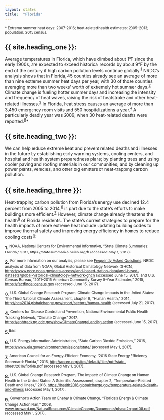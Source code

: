 ```yaml
---
layout: states
title:  "Florida"
---
```

<sup>* Extreme summer heat days: 2007–2016; heat-related health estimates: 2005–2013; population: 2015 census.</sup>

## {{ site.heading_one }}:
Average temperatures in Florida, which have climbed about 1°F since the early 1900s, are expected to exceed historical records by about 9°F by the end of the century if high carbon pollution levels continue globally.<sup>[1](#f1)</sup> NRDC’s analysis shows that in Florida, 45 counties already see an average of more than nine extreme summer heat days per year, with 30 of those counties averaging more than two weeks’ worth of extremely hot summer days.<sup>[2](#f2)</sup> Climate change is fueling hotter summer days and increasing the intensity and frequency of heat waves, raising the risk of heatstroke and other heat-related illnesses.<sup>[3](#f3)</sup> In Florida, heat stress causes an average of more than 3,450 emergency room visits and 550 hospitalizations a year.<sup>[4](#f4)</sup> A particularly deadly year was 2009, when 30 heat-related deaths were reported.<sup>[5](#f5)</sup>*

## {{ site.heading_two }}:
We can help reduce extreme heat and prevent related deaths and illnesses in the future by establishing early warning systems, cooling centers, and hospital and health system preparedness plans; by planting trees and using cooler paving and roofing materials in our communities; and by cleaning up power plants, vehicles, and other big emitters of heat-trapping carbon pollution.

## {{ site.heading_three }}:
Heat-trapping carbon pollution from Florida’s energy use declined 12.4 percent from 2005 to 2014,<sup>[6](#f6)</sup> in part due to the state’s efforts to make buildings more efficient.<sup>[7](#f7)</sup> However, climate change already threatens the health<sup>[8](#f8)</sup> of Florida residents. The state’s current strategies to prepare for the health impacts of more extreme heat include updating building codes to improve thermal safety and improving energy efficiency in homes to reduce cooling costs.<sup>[9](#f9)</sup>





<footer>
<b id="f1">1.</b><sup> NOAA, National Centers for Environmental Information, “State Climate Summaries: Florida,” 2017, https://statesummaries.ncics.org/fl (accessed May 1, 2017). 
</sup>

<b id="f2">2.</b><sup>	For more information on our analysis, please see <a href="https://www.nrdc.org/resources/climate-change-and-health-extreme-heat-faqs">Frequently Asked Questions</a>. NRDC analysis of data from NOAA, Global Historical Climatology Network (GHCN), https://www.ncdc.noaa.gov/data-access/land-based-station-data/land-based-datasets/global-historical-climatology-network-ghcn (accessed June 15, 2017); and U.S. Census Bureau, “2011–2015 American Community Survey 5-Year Estimates,” 2015, https://factfinder.census.gov (accessed June 15, 2017). </sup>

<b id="f3">3.</b><sup>	U.S. Global Change Research Program, Climate Change Impacts in the United States: The Third National Climate Assessment, chapter 9, “Human Health,” 2014, http://nca2014.globalchange.gov/report/sectors/human-health (accessed July 21, 2017). </sup>

<b id="f4">4.</b><sup>	Centers for Disease Control and Prevention, National Environmental Public Health Tracking Network, “Climate Change,” 2017, https://ephtracking.cdc.gov/showClimateChangeLanding.action (accessed June 15, 2017).</sup>

<b id="f5">5.</b><sup>Ibid.</sup>

<b id="f6">6.</b><sup> U.S. Energy Information Administration, “State Carbon Dioxide Emissions,” 2016, https://www.eia.gov/environment/emissions/state/ (accessed May 1, 2017).</sup>

<b id="f7">7.</b><sup>	American Council for an Energy-Efficient Economy, “2016 State Energy Efficiency Scorecard: Florida,” 2016, http://aceee.org/sites/default/files/pdf/state-sheet/2016/florida.pdf (accessed May 1, 2017).</sup>

<b id="f8">8.</b><sup>	U.S. Global Change Research Program, The Impacts of Climate Change on Human Health in the United States: A Scientific Assessment, chapter 2, “Temperature-Related Death and Illness,” 2016, https://health2016.globalchange.gov/temperature-related-death-and-illness (accessed May 1, 2017). </sup>

<b id="f9">9.</b><sup>	Governor’s Action Team on Energy & Climate Change, “Florida’s Energy & Climate Change Action Plan,” 2008, www.broward.org/NaturalResources/ClimateChange/Documents/phase2report08.pdf (accessed May 1, 2017).</sup>






</footer>
